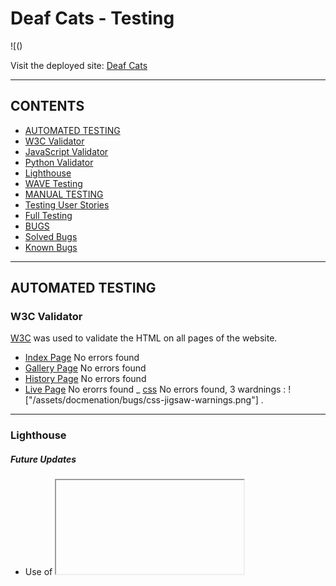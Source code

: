 # Deaf Cats - Testing

![()

Visit the deployed site: [Deaf Cats]()

---

## CONTENTS

- [AUTOMATED TESTING](#automated-testing)
- [W3C Validator](#w3c-validator)
- [JavaScript Validator](#javascript-validator)
- [Python Validator](#python-validator)
- [Lighthouse](#lighthouse)
- [WAVE Testing](#wave-testing)
- [MANUAL TESTING](#manual-testing)
- [Testing User Stories](#testing-user-stories)
- [Full Testing](#full-testing)
- [BUGS](#bugs)
- [Solved Bugs](#solved-bugs)
- [Known Bugs](#known-bugs)

---

## AUTOMATED TESTING

### W3C Validator

[W3C](https://validator.w3.org/) was used to validate the HTML on all pages of the website.

- [Index Page]() No errors found
- [Gallery Page]() No errors found
- [History Page]() No errors found
- [Live Page]() No erorrs found
  \_ [css]() No errors found, 3 wardnings : !["/assets/docmenation/bugs/css-jigsaw-warnings.png"]
  .

---

### Lighthouse

##### Future Updates

- Use of <iframe>
  slows down result as it is a lot of data to load. The use of <lite-youtube> (https://github.com/justinribeiro/lite-youtube/tree/main) would improve this result but I have not been able to successfully implement this.

### Desktop Results

- [Index Page]()
- [Gallery Page]()
- [History Page]()
- [Live Page]()

---

### WAVE Testing

[WAVE](http://wave.webaim.org/) (Web Accessibility Evaluation Tool)

![Initial result](/assets/documentation/testing/wave-intitial-result.png)

- Missing form label for modal form text box (added)
- Contrast updated manually to pass accessability guidelines:

![Wave contrast editor 1](/assets/documentation/testing/wave-contrast-pass1.png)
![Wave contrast editor 2](/assets/documentation/testing/wave-contrast-pass-footer.png)

![Final result](/assets/documentation/testing/wave-final-result.png)

---

## MANUAL TESTING

### Testing User Stories

| Goals                 | How are they achieved? | Image |
| :-------------------- | :--------------------- | :---- |
| `First Time Visitors` |
|                       |                        |       |
|                       |                        | :---  |
|                       |                        | :---  |
|                       |                        | :---  |
| `Returning Visitors`  |
|                       |                        |       |
|                       |                        | :---  |
|                       |                        | :---  |
|                       |                        | :---  |
|                       | :---                   |
| `Admin User`          |
|                       |                        |       |
|                       |                        |       |

---

### Full Testing

Full testing was performed on the following devices:

- Laptop:

Each device tested the site using the following browsers:

Google Chrome

| Feature              | Expected Outcome | Testing Performed | Result | Pass/Fail |
| -------------------- | ---------------- | ----------------- | ------ | --------- | --- |
| `Navbar`             |
|                      |                  |                   |        |           |
|                      |                  |                   |        |           |
|                      |                  |                   |        |           |
|                      |                  |                   |        |           |
| `Footer`             |
|                      |                  |                   |        |           |
|                      |                  |                   |        |           |
|                      |                  |                   |        |           |
|                      |                  |                   |        |           |
|                      |                  |                   |        |           |
| `Home Page`          |
|                      |                  |                   |        |
|                      |                  |                   |        |           |
|                      |                  |                   |        |           |
|                      |                  |                   |        |           |
|                      |                  |                   |        |           |
| `Gallery Page`       |
|                      |                  |                   |        |           |
|                      |                  |                   |        |           |
|                      |                  |                   |        |           |
|                      |                  |                   |        |           |
| `History Page`       |
|                      |                  |                   |        |           |     |
|                      |                  |                   |        |           |
|                      |                  |                   |        |           |
|                      |                  |                   |        |           |
|                      |                  |                   |        |           |
| `Live Page`          |
|                      |                  |                   |        |           |
|                      |                  |                   |        |           |
|                      |                  |                   |        |           |
|                      |                  |                   |        |           |
|                      |                  |                   |        |           |
| `Contact Form Modal` |
|                      |                  |                   |        |           |
|                      |                  |                   |        |           |
|                      |                  |                   |        |           |
|                      |                  |                   |        |           |
|                      |                  |                   |        |           |

---

## BUGS

### Solved Bugs

| No  | Bug                                                                                                                  | How I solved the issue                                                                                                                                                                                                                                                                                                                                                  |
| :-- | :------------------------------------------------------------------------------------------------------------------- | :---------------------------------------------------------------------------------------------------------------------------------------------------------------------------------------------------------------------------------------------------------------------------------------------------------------------------------------------------------------------- | --------------------------------------------------------------------------------------------- | --- |
| 1   | Hero image won't display                                                                                             | I was seeking tutor support for another issue and Gemma spotted a typo, the class I was attempting to target did not match with the index page.                                                                                                                                                                                                                         | ![No Hero image](documentation/bugs/bug-hero-image-wont-display.png)                          |     |
|     | Modal displayed under background                                                                                     | Stackoverflow forum(https://stackoverflow.com/questions/41292673/bootstrap-modal-opens-but-stays-in-gray-background-and-cannot-close-or-interact) Bootstrap z-index{https://getbootstrap.com/docs/5.0/layout/z-index/}                                                                                                                                                  | ![Modal under background](documentation/bugs/bug-modal-display-under-background.jpg)          |     |
|     | Social media icons altered when bootstrap updated to include script needed for Modal                                 | Tutor assistance sought. I was not using the best Fontawesome icon classes and the script was at the top, not the bottom of the html page.                                                                                                                                                                                                                              | ![Lost social media icons](documentation/bugs/bug-lost-social-icons-added-modal.jpg)          |     |
|     | Modal components not working when clicked                                                                            | Rewatched Code Institute video on Modals and moved code to bottom of html page, now fully functioning.                                                                                                                                                                                                                                                                  |                                                                                               |     |
|     | Navigation styling lost when componenet changed to a different bootstrap type                                        | experimented with targeting different elements that make up the navbar to override Bootstrap default styling.                                                                                                                                                                                                                                                           | ![Navbar styling lost](documentation/bugs/bug-navbar-styling-lost.jpg)                        |     |
|     | Youtube video not playing                                                                                            | Change of embed method, now working.                                                                                                                                                                                                                                                                                                                                    |                                                                                               |     |
|     | History grid made with flexbox tutorial not changing to stack style for smaller screen sizes                         | I requested tutor support, they suggested I use Bootstrap grid instead of flexbox to be in keeping with the rest of the website.                                                                                                                                                                                                                                        | ![Grid not responsive](documentation/bugs/grid-not-responsive.png)                            |     |
|     | Footer has too many parts for mobile view                                                                            | I researched how to get different columns to dissapear, I found some help on Stack Overflow ()                                                                                                                                                                                                                                                                          | ![No watch link](documentation/bugs/nav-toggler-working-no-watch-link.png)                    |     |
|     | Navbar didn't revert to button for smaller screens                                                                   | I don't know what I changed to get this working, but as I was trying to target other things it started working! However, it wasn't converting at the right breakpoint. I found some help on Stack Overflow (https://stackoverflow.com/questions/19827605/how-to-change-bootstrap-navbar-collapse-breakpoint) I then had to update margins for difference @media queries | ![Nav button](documentation/bugs/nav-toggler-working-no-watch-link.png)                       |     |
|     | Homepage image didn't fit container                                                                                  | I researched the issue and found it was an object-fit issue. has been amended and now fills container and is responsive                                                                                                                                                                                                                                                 |                                                                                               |
|     | Navbar container background displays under button                                                                    | I changed the background colour to the same as the body for smaller screen sizes so it appears hidden. The use of display:none would resuly in no button displayed.                                                                                                                                                                                                     | !![Nav background](documentation/bugs/navbar-container-background-displaying-with-button.png) |     |
|     | @media queries not funtioning when mobile type is selected in Google dev tools, but is working in responsive setting | I had mistakenly put the meta name as the page title not as "viewport", I did this in response to validator results recently. Now I have corrected it the media queries are all functioning.                                                                                                                                                                            | ![Media queries not functioning](documentation/bugs/media-query-not-functional.png)           |     |
|     | Gallery page navigation not displaying inline as on other pages.                                                     | I found this bug during a mentoring session. I found out later that I had a typo in the <meta name="viewport"> section of eh header. Once this was corrected it displayed as normal.                                                                                                                                                                                    | ![No viewport](documentation/bugs/bug-no-viewport.png)                                        |     |
|     | Navbar not collapsed on medium screen sizes                                                                          | I realised that my grid column was targeting md instead of lg for the button toggle. I changed this and now the navbar is collapsed for tablet and mobile.                                                                                                                                                                                                              | ![Navbar not collapsed](documentation/bugs/bug-navbar-not-collapsed.png)                      |     |
|     | After applying flex properties to the footer sections the social links went out of alignment.                        | I couldn't figure out how to align them again, so after a few hours I got tutor assistance to help fix the issue. I was not targeting the right elements with flex properties.                                                                                                                                                                                          | ![Social icon misalignment](documentation/bugs/bug-social-icon-misaligned.png)                |
|     |                                                                                                                      |                                                                                                                                                                                                                                                                                                                                                                         |                                                                                               |     |
|     |                                                                                                                      |                                                                                                                                                                                                                                                                                                                                                                         |                                                                                               |     |
|     |                                                                                                                      |                                                                                                                                                                                                                                                                                                                                                                         |                                                                                               |     |
|     |                                                                                                                      |                                                                                                                                                                                                                                                                                                                                                                         |                                                                                               |     |

---

### Known Bugs

| No  | Bug |     |
| :-- | :-- | :-- | --- | --- |
|     |     |     |     |     |
|     |     |     |     |     |
|     |     |     |     |     |
|     |     |     |     |     |
